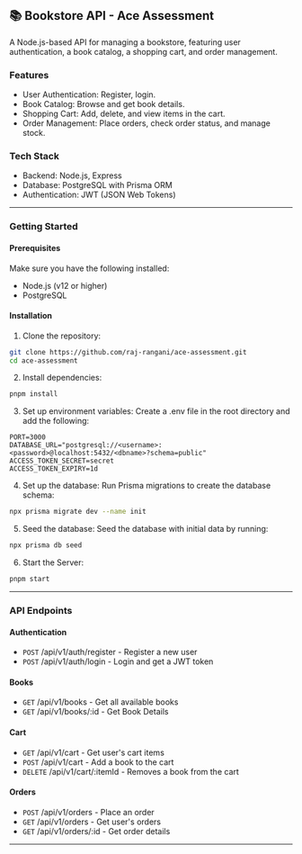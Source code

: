 ## 📚 Bookstore API - Ace Assessment

A Node.js-based API for managing a bookstore, featuring user authentication, a book catalog, a shopping cart, and order management.

### Features

- User Authentication: Register, login.
- Book Catalog: Browse and get book details.
- Shopping Cart: Add, delete, and view items in the cart.
- Order Management: Place orders, check order status, and manage stock.

### Tech Stack

- Backend: Node.js, Express
- Database: PostgreSQL with Prisma ORM
- Authentication: JWT (JSON Web Tokens)

---

### Getting Started

#### Prerequisites

Make sure you have the following installed:

- Node.js (v12 or higher)
- PostgreSQL

#### Installation

1. Clone the repository:

```bash
git clone https://github.com/raj-rangani/ace-assessment.git
cd ace-assessment
```

2. Install dependencies:

```bash
pnpm install
```

3. Set up environment variables: Create a .env file in the root directory and add the following:

```env
PORT=3000
DATABASE_URL="postgresql://<username>:<password>@localhost:5432/<dbname>?schema=public"
ACCESS_TOKEN_SECRET=secret
ACCESS_TOKEN_EXPIRY=1d
```

4. Set up the database: Run Prisma migrations to create the database schema:

```bash
npx prisma migrate dev --name init
```

5. Seed the database: Seed the database with initial data by running:

```bash
npx prisma db seed
```

6. Start the Server:

```bash
pnpm start
```

---

### API Endpoints

#### Authentication

- `POST` /api/v1/auth/register - Register a new user
- `POST` /api/v1/auth/login - Login and get a JWT token

#### Books

- `GET` /api/v1/books - Get all available books
- `GET` /api/v1/books/:id - Get Book Details

#### Cart

- `GET` /api/v1/cart - Get user's cart items
- `POST` /api/v1/cart - Add a book to the cart
- `DELETE` /api/v1/cart/:itemId - Removes a book from the cart

#### Orders

- `POST` /api/v1/orders - Place an order
- `GET` /api/v1/orders - Get user's orders
- `GET` /api/v1/orders/:id - Get order details

---
